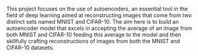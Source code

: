 This project focuses on the use of autoencoders, an essential tool in the field of deep learning aimed at 
reconstructing images that come from two distinct sets named MNIST and CIFAR-10. The aim here is to 
build an autoencoder model that excels in accepting the average of an image from both MNIST and 
CIFAR-10 feeding this average to the model and then skillfully crafting reconstructions of images from 
both the MNIST and CIFAR-10 datasets.
